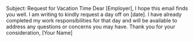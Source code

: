 Subject: Request for Vacation Time
Dear [Employer],
I hope this email finds you well. I am writing to kindly request a day off on [date]. I have already completed my work responsibilities for that day and will be available to address any questions or concerns you may have.
Thank you for your consideration,
[Your Name]
